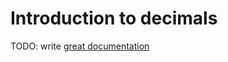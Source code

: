 # Introduction to decimals

TODO: write [great documentation](http://jacobian.org/writing/what-to-write/)
